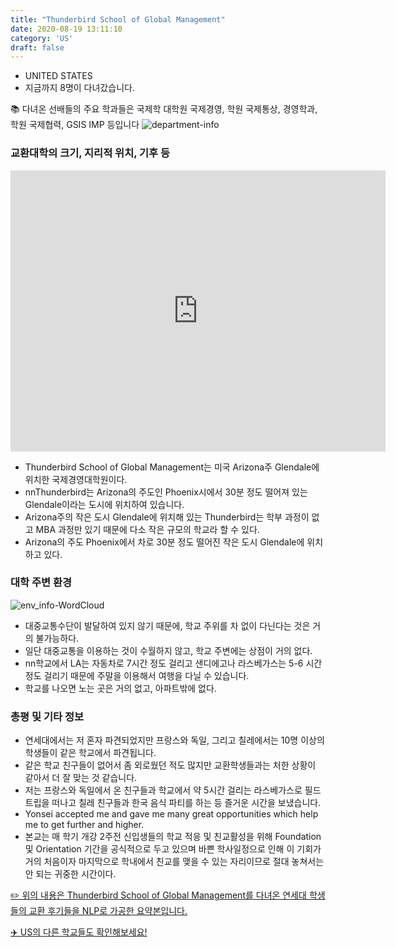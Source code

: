 ```yaml
---
title: "Thunderbird School of Global Management"
date: 2020-08-19 13:11:10
category: 'US'
draft: false
---
```



* UNITED STATES
* 지금까지 8명이 다녀갔습니다. 

📚 다녀온 선배들의 주요 학과들은 국제학 대학원 국제경영, 학원 국제통상, 경영학과, 학원 국제협력, GSIS IMP 등입니다
![department-info](../plots/US000179.png)
### 교환대학의 크기, 지리적 위치, 기후 등
<iframe
width="600"
height="450"
frameborder="0" style="border:0"
src="https://www.google.com/maps/embed/v1/place?key=AIzaSyC9e1AME-pVmWC4hBpFdu5S4dKzyepa3HQ&q=Thunderbird+School+of+Global+Management&center=33.4517623,-112.06864240000002&zoom=14" allowfullscreen>
</iframe>

* Thunderbird School of Global Management는 미국 Arizona주 Glendale에 위치한 국제경영대학원이다.
* nnThunderbird는 Arizona의 주도인 Phoenix시에서 30분 정도 떨어져 있는 Glendale이라는 도시에 위치하여 있습니다.
* Arizona주의 작은 도시 Glendale에 위치해 있는 Thunderbird는 학부 과정이 없고 MBA 과정만 있기 때문에 다소 작은 규모의 학교라 할 수 있다.
* Arizona의 주도 Phoenix에서 차로 30분 정도 떨어진 작은 도시 Glendale에 위치하고 있다.


### 대학 주변 환경

![env_info-WordCloud](../univ_wordclouds_okt/env_info/US000179_env_info_okt.png)

* 대중교통수단이 발달하여 있지 않기 때문에, 학교 주위를 차 없이 다닌다는 것은 거의 불가능하다.
* 일단 대중교통을 이용하는 것이 수월하지 않고, 학교 주변에는 상점이 거의 없다.
* nn학교에서 LA는 자동차로 7시간 정도 걸리고 샌디에고나 라스베가스는 5-6 시간 정도 걸리기 때문에 주말을 이용해서 여행을 다닐 수 있습니다.
* 학교를 나오면 노는 곳은 거의 없고, 아파트밖에 없다.


### 총평 및 기타 정보 
* 연세대에서는 저 혼자 파견되었지만 프랑스와 독일, 그리고 칠레에서는 10명 이상의 학생들이 같은 학교에서 파견됩니다.
* 같은 학교 친구들이 없어서 좀 외로웠던 적도 많지만 교환학생들과는 처한 상황이 같아서 더 잘 맞는 것 같습니다.
* 저는 프랑스와 독일에서 온 친구들과 학교에서 약 5시간 걸리는 라스베가스로 필드트립을 떠나고 칠레 친구들과 한국 음식 파티를 하는 등 즐거운 시간을 보냈습니다.
* Yonsei accepted me and gave me many great opportunities which help me to get further and higher.
* 본교는 매 학기 개강 2주전 신입생들의 학교 적응 및 친교활성을 위해 Foundation 및 Orientation 기간을 공식적으로 두고 있으며 바쁜 학사일정으로 인해 이 기회가 거의 처음이자 마지막으로 학내에서 친교를 맺을 수 있는 자리이므로 절대 놓쳐서는 안 되는 귀중한 시간이다.


[✏️ 위의 내용은 Thunderbird School of Global Management를 다녀온 연세대 학생들의 교환 후기들을 NLP로 가공한 요약본입니다.](http://oia.yonsei.ac.kr/partner/expReport.asp?ucode=US000179&bgbn=A)

[✈️ US의 다른 학교들도 확인해보세요!](https://yonsei-exchange.netlify.app/?category=US)
